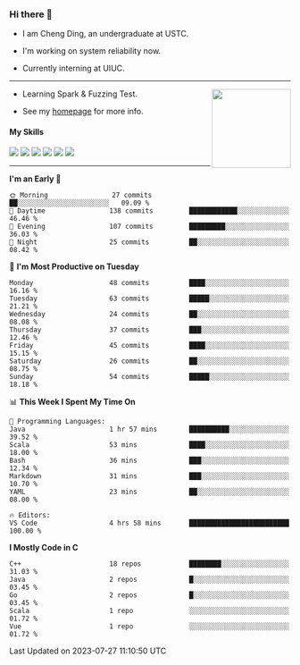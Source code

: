 ### Hi there 👋

* I am Cheng Ding, an undergraduate at USTC.
  
* I'm working on system reliability now.

* Currently interning at UIUC.

---

<img align="right" height="141" src="https://github-readme-stats.vercel.app/api?username=IrisesD&theme=tokyonight&show_icons=true&count_private=true">

-  Learning Spark & Fuzzing Test.

-  See my [homepage](https://irisesd.github.io) for more info.

#### My Skills

![](https://img.shields.io/badge/C++-65318e?logo=cplusplus&logoColor=fff)
![](https://img.shields.io/badge/Python-3e74a2?logo=python&logoColor=fff)
![](https://img.shields.io/badge/C-5654a2?logo=c&logoColor=fff)
![](https://img.shields.io/badge/Go-00aaff?logo=go&logoColor=fff)
![](https://img.shields.io/badge/Docker-0088ff?logo=docker&logoColor=fff)
![](https://img.shields.io/badge/Apache-D22128?logo=apache&logoColor=fff)

---
<!--START_SECTION:waka-->
**I'm an Early 🐤** 

```text
🌞 Morning                27 commits          ██░░░░░░░░░░░░░░░░░░░░░░░   09.09 % 
🌆 Daytime                138 commits         ████████████░░░░░░░░░░░░░   46.46 % 
🌃 Evening                107 commits         █████████░░░░░░░░░░░░░░░░   36.03 % 
🌙 Night                  25 commits          ██░░░░░░░░░░░░░░░░░░░░░░░   08.42 % 
```
📅 **I'm Most Productive on Tuesday** 

```text
Monday                   48 commits          ████░░░░░░░░░░░░░░░░░░░░░   16.16 % 
Tuesday                  63 commits          █████░░░░░░░░░░░░░░░░░░░░   21.21 % 
Wednesday                24 commits          ██░░░░░░░░░░░░░░░░░░░░░░░   08.08 % 
Thursday                 37 commits          ███░░░░░░░░░░░░░░░░░░░░░░   12.46 % 
Friday                   45 commits          ████░░░░░░░░░░░░░░░░░░░░░   15.15 % 
Saturday                 26 commits          ██░░░░░░░░░░░░░░░░░░░░░░░   08.75 % 
Sunday                   54 commits          █████░░░░░░░░░░░░░░░░░░░░   18.18 % 
```


📊 **This Week I Spent My Time On** 

```text
💬 Programming Languages: 
Java                     1 hr 57 mins        ██████████░░░░░░░░░░░░░░░   39.52 % 
Scala                    53 mins             ████░░░░░░░░░░░░░░░░░░░░░   18.00 % 
Bash                     36 mins             ███░░░░░░░░░░░░░░░░░░░░░░   12.34 % 
Markdown                 31 mins             ███░░░░░░░░░░░░░░░░░░░░░░   10.70 % 
YAML                     23 mins             ██░░░░░░░░░░░░░░░░░░░░░░░   08.00 % 

🔥 Editors: 
VS Code                  4 hrs 58 mins       █████████████████████████   100.00 % 
```

**I Mostly Code in C** 

```text
C++                      18 repos            ████████░░░░░░░░░░░░░░░░░   31.03 % 
Java                     2 repos             █░░░░░░░░░░░░░░░░░░░░░░░░   03.45 % 
Go                       2 repos             █░░░░░░░░░░░░░░░░░░░░░░░░   03.45 % 
Scala                    1 repo              ░░░░░░░░░░░░░░░░░░░░░░░░░   01.72 % 
Vue                      1 repo              ░░░░░░░░░░░░░░░░░░░░░░░░░   01.72 % 
```




 Last Updated on 2023-07-27 11:10:50 UTC
<!--END_SECTION:waka-->
